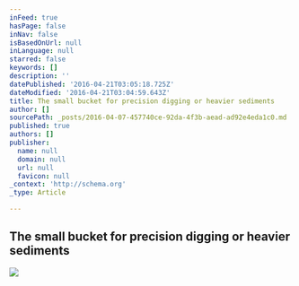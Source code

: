 ```yaml
---
inFeed: true
hasPage: false
inNav: false
isBasedOnUrl: null
inLanguage: null
starred: false
keywords: []
description: ''
datePublished: '2016-04-21T03:05:18.725Z'
dateModified: '2016-04-21T03:04:59.643Z'
title: The small bucket for precision digging or heavier sediments
author: []
sourcePath: _posts/2016-04-07-457740ce-92da-4f3b-aead-ad92e4eda1c0.md
published: true
authors: []
publisher:
  name: null
  domain: null
  url: null
  favicon: null
_context: 'http://schema.org'
_type: Article

---
```

## The small bucket for precision digging or heavier sediments
![](https://the-grid-user-content.s3-us-west-2.amazonaws.com/5616c40a-59bc-42d6-a800-d8193bb52984.jpg)